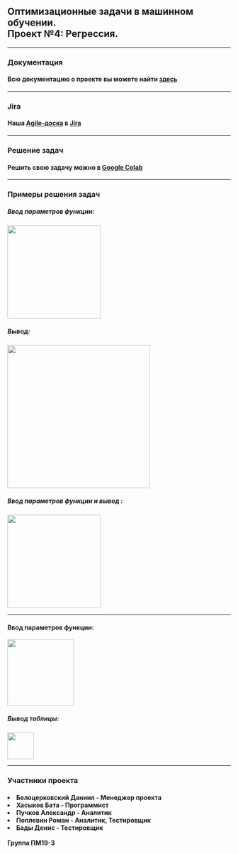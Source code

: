 <html>
	<body>
		<h2>Оптимизационные задачи в машинном обучении. <br> Проект №4: Регрессия.</h2>
		<hr>
		<h3>Документация</h3>
		<h4>Всю документацию о проекте вы можете найти <a href = "documentation.pdf">здесь</a></h4>
		<hr>
		<h3>Jira</h3>
		<h4>Наша <a href = "https://opml.atlassian.net/jira/software/projects/VA4/boards/3">Аgile-доска</a> в <a href = "https://www.atlassian.com/ru/software/jira">Jira</a></h4>
		<hr>
		<h3>Решение задач</h3>
		<h4>Решить свою задачу можно в <a href="https://colab.research.google.com/drive/1NXlZ2qofNQIbtMpfqnuFhETHGZuwyZ7Y?usp=sharing">Google Colab</a> </h4>
		<hr>
		<h3>Примеры решения задач</h3>
		<h5>Ввод параметров функции: </h5> 
		<img src=""
		     height="210px">
		<h5>Вывод: </h5>                                                
		<img src=""
		     height="322px">
		<h5>Ввод параметров функции и вывод : </h5> 
		<img src=""
		     height="210px">
		<hr>
		<h4>Ввод параметров функции: </h4>
		<img src=""
		     height="150px">
		<h5>Вывод таблицы: </h5> 
		<img src=""
		     height="60px">
		<hr>
		<h3>Участники проекта</h3>
		<h4>
		<li>Белоцерковский Даниил - Менеджер проектa</li>
		<li>Хасыков Бата - Программист</li>
		<li>Пучков Александр - Аналитик</li>
		<li>Поплевин Роман - Аналитик, Тестировщик</li>
		<li>Бады Денис - Тестировщик</li>
		<br>
		Группа ПМ19-3
		</h4>
  </body>
</html>
